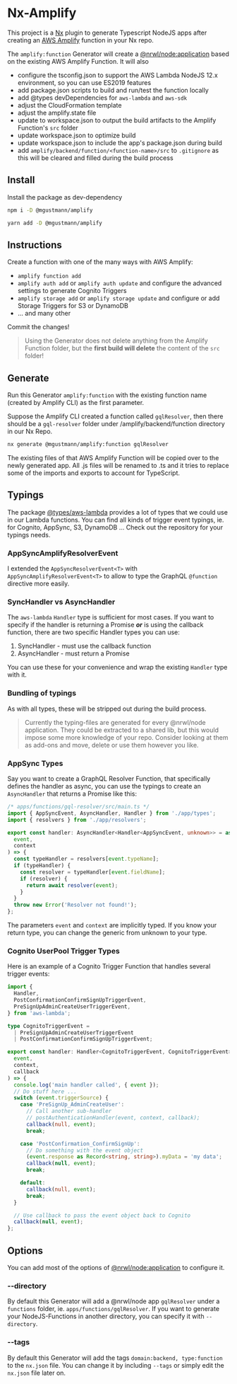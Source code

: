 # Nx-Amplify

This project is a [Nx](https://nx.dev) plugin to generate Typescript NodeJS apps after creating an [AWS Amplify](https://aws.amazon.com/de/amplify/) function in your Nx repo.

The `amplify:function` Generator will create a [@nrwl/node:application](https://nx.dev/latest/angular/plugins/node/generators/application) based on the existing AWS Amplify Function. It will also

- configure the tsconfig.json to support the AWS Lambda NodeJS 12.x environment, so you can use ES2019 features
- add package.json scripts to build and run/test the function locally
- add @types devDependencies for `aws-lambda` and `aws-sdk`
- adjust the CloudFormation template
- adjust the amplify.state file
- update to workspace.json to output the build artifacts to the Amplify Function's `src` folder
- update workspace.json to optimize build
- update workspace.json to include the app's package.json during build
- add `amplify/backend/function/<function-name>/src` to `.gitignore` as this will be cleared and filled during the build process

## Install

Install the package as dev-dependency

```sh
npm i -D @mgustmann/amplify
```

```sh
yarn add -D @mgustmann/amplify
```

## Instructions

Create a function with one of the many ways with AWS Amplify:

- `amplify function add`
- `amplify auth add` or `amplify auth update` and configure the advanced settings to generate Cognito Triggers
- `amplify storage add` or `amplify storage update` and configure or add Storage Triggers for S3 or DynamoDB
- ... and many other

Commit the changes!

> Using the Generator does not delete anything from the Amplify Function folder, but the **first build will delete** the content of the `src` folder!

## Generate

Run this Generator `amplify:function` with the existing function name (created by Amplify CLI) as the first parameter.

Suppose the Amplify CLI created a function called `gqlResolver`, then there should be a `gql-resolver` folder under /amplify/backend/function directory in our Nx Repo.

```sh
nx generate @mgustmann/amplify:function gqlResolver
```

The existing files of that AWS Amplify Function will be copied over to the newly generated app. All .js files will be renamed to .ts and it tries to replace some of the imports and exports to account for TypeScript.

## Typings

The package [@types/aws-lambda](https://github.com/DefinitelyTyped/DefinitelyTyped/tree/master/types/aws-lambda) provides a lot of types that we could use in our Lambda functions. You can find all kinds of trigger event typings, ie. for Cognito, AppSync, S3, DynamoDB ...
Check out the repository for your typings needs.

### AppSyncAmplifyResolverEvent

I extended the `AppSyncResolverEvent<T>` with `AppSyncAmplifyResolverEvent<T>` to allow to type the GraphQL `@function` directive more easily.

### SyncHandler vs AsyncHandler

The `aws-lambda` `Handler` type is sufficient for most cases. If you want to specify if the handler is returning a Promise **_or_** is using the callback function, there are two specific Handler types you can use:

1. SyncHandler - must use the callback function
2. AsyncHandler - must return a Promise

You can use these for your convenience and wrap the existing `Handler` type with it.

### Bundling of typings

As with all types, these will be stripped out during the build process.

> Currently the typing-files are generated for every @nrwl/node application. They could be extracted to a shared lib, but this would impose some more knowledge of your repo. Consider looking at them as add-ons and move, delete or use them however you like.

### AppSync Types

Say you want to create a GraphQL Resolver Function, that specifically defines the handler as async, you can use the typings to create an `AsyncHandler` that returns a Promise like this:

```ts
/* apps/functions/gql-resolver/src/main.ts */
import { AppSyncEvent, AsyncHandler, Handler } from './app/types';
import { resolvers } from './app/resolvers';

export const handler: AsyncHandler<Handler<AppSyncEvent, unknown>> = async (
  event,
  context
) => {
  const typeHandler = resolvers[event.typeName];
  if (typeHandler) {
    const resolver = typeHandler[event.fieldName];
    if (resolver) {
      return await resolver(event);
    }
  }
  throw new Error('Resolver not found!');
};
```

The parameters `event` and `context` are implicitly typed. If you know your return type, you can change the generic from unknown to your type.

### Cognito UserPool Trigger Types

Here is an example of a Cognito Trigger Function that handles several trigger events:

```ts
import {
  Handler,
  PostConfirmationConfirmSignUpTriggerEvent,
  PreSignUpAdminCreateUserTriggerEvent,
} from 'aws-lambda';

type CognitoTriggerEvent =
  | PreSignUpAdminCreateUserTriggerEvent
  | PostConfirmationConfirmSignUpTriggerEvent;

export const handler: Handler<CognitoTriggerEvent, CognitoTriggerEvent> = (
  event,
  context,
  callback
) => {
  console.log('main handler called', { event });
  // Do stuff here ...
  switch (event.triggerSource) {
    case 'PreSignUp_AdminCreateUser':
      // Call another sub-handler
      // postAuthenticationHandler(event, context, callback);
      callback(null, event);
      break;

    case 'PostConfirmation_ConfirmSignUp':
      // Do something with the event object
      (event.response as Record<string, string>).myData = 'my data';
      callback(null, event);
      break;

    default:
      callback(null, event);
      break;
  }

  // Use callback to pass the event object back to Cognito
  callback(null, event);
};
```

## Options

You can add most of the options of [@nrwl/node:application](https://nx.dev/latest/angular/plugins/node/generators/application) to configure it.

### --directory

By default this Generator will add a @nrwl/node app `gqlResolver` under a `functions` folder, ie. `apps/functions/gqlResolver`. If you want to generate your NodeJS-Functions in another directory, you can specify it with `--directory`.

### --tags

By default this Generator will add the tags `domain:backend, type:function` to the `nx.json` file. You can change it by including `--tags` or simply edit the `nx.json` file later on.
